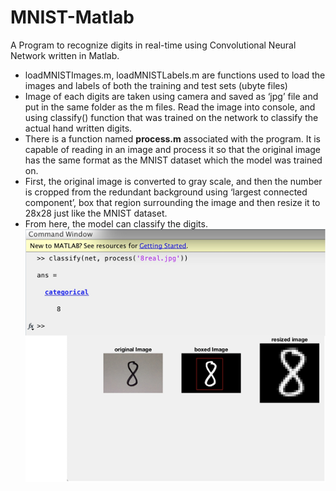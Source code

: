 # MNIST-Matlab

A Program to recognize digits in real-time using Convolutional Neural Network written in Matlab.

* loadMNISTImages.m, loadMNISTLabels.m are functions used to load the images and labels of both the training and test sets (ubyte files)
* Image of each digits are taken using camera and saved as ‘jpg’ file and put in the same folder as the m files. Read the image into console, and using classify() function that was trained on the network to classify the actual hand written digits.
* There is a function named **process.m** associated with the program. It is capable of reading in an image and process it so that the original image has the same format as the MNIST dataset which the model was trained on.
* First, the original image is converted to gray scale, and then the number is cropped from the redundant background using ‘largest connected component’, box that region surrounding the image and then resize it to 28x28 just like the MNIST dataset.
* From here, the model can classify the digits.
![](images/8.png)
